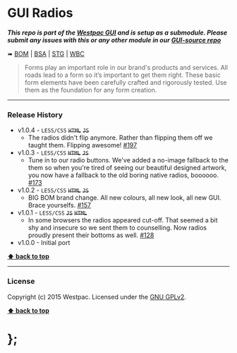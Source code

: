 GUI Radios
==========

***This repo is part of the [Westpac GUI](http://gel.westpacgroup.com.au/GUI/) and is setup as a submodule. Please submit any issues with this or any other
module in our [GUI-source repo](https://github.com/WestpacCXTeam/GUI-source/issues)***

➠
[BOM](http://westpaccxteam.github.io/GUI-radios/tests/BOM/) |
[BSA](http://westpaccxteam.github.io/GUI-radios/tests/BSA/) |
[STG](http://westpaccxteam.github.io/GUI-radios/tests/STG/) |
[WBC](http://westpaccxteam.github.io/GUI-radios/tests/WBC/)

> Forms play an important role in our brand's products and services. All roads lead to a form so it’s important to get them right. These basic form
> elements have been carefully crafted and rigorously tested. Use them as the foundation for any form creation.

----------------------------------------------------------------------------------------------------------------------------------------------------------------


### Release History

* v1.0.4 - `LESS/CSS` ~~`HTML`~~ ~~`JS`~~
	* The radios didn't flip anymore. Rather than flipping them off we taught them. Flipping awesome!
		[#197](https://github.com/WestpacCXTeam/GUI-source/issues/197)
* v1.0.3 - `LESS/CSS` ~~`HTML`~~ ~~`JS`~~
	* Tune in to our radio buttons. We've added a no-image fallback to the them so when you're tired of seeing our beautiful designed artwork, you now have a
		fallback to the old boring native radios, boooooo.
		[#173](https://github.com/WestpacCXTeam/GUI-source/issues/173)
* v1.0.2 - `LESS/CSS` ~~`HTML`~~ ~~`JS`~~
	* BIG BOM brand change. All new colours, all new look, all new GUI. Brace yourselfs.
		[#157](https://github.com/WestpacCXTeam/GUI-source/issues/157)
* v1.0.1 - `LESS/CSS` ~~`JS`~~ ~~`HTML`~~
	* In some browsers the radios appeared cut-off. That seemed a bit shy and insecure so we sent them to counselling. Now radios
		proudly present their bottoms as well. [#128](https://github.com/WestpacCXTeam/GUI-source/issues/128)
* v1.0.0 - Initial port

**[⬆ back to top](#content)**


----------------------------------------------------------------------------------------------------------------------------------------------------------------


### License

Copyright (c) 2015 Westpac. Licensed under the [GNU GPLv2](https://raw.githubusercontent.com/WestpacCXTeam/GUI-radios/master/LICENSE).

**[⬆ back to top](#content)**

# };